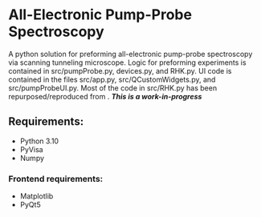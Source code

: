 # All-Electronic Pump-Probe Spectroscopy
A python solution for preforming all-electronic pump-probe spectroscopy via scanning tunneling microscope.
Logic for preforming experiments is contained in src/pumpProbe.py, devices.py, and RHK.py. UI code is contained in the files src/app.py, src/QCustomWidgets.py, and src/pumpProbeUI.py.
Most of the code in src/RHK.py has been repurposed/reproduced from .
***This is a work-in-progress***

## Requirements:
- Python 3.10
- PyVisa
- Numpy
### Frontend requirements:
- Matplotlib
- PyQt5
